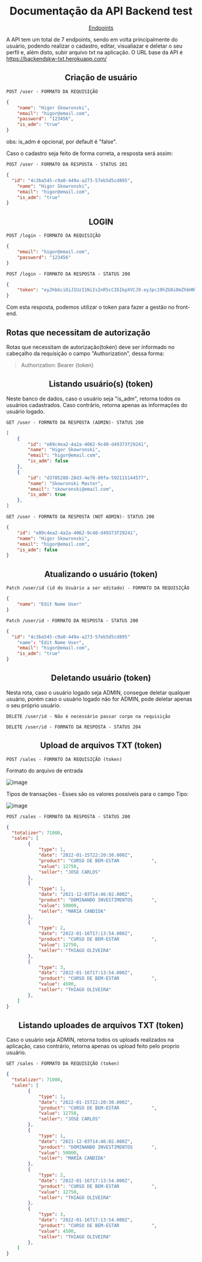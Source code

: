 <h1 align="center">
Documentação da API Backend test
</h1>

<p align="center">
  <a href="#endpoints">Endpoints</a>
</p>

A API tem um total de 7 endpoints, sendo em volta principalmente do usuário, podendo realizar o cadastro, editar, visualiazar e deletar o seu perfil e, além disto, subir arquivo txt na aplicação.
O URL base da API é  https://backendskw-txt.herokuapp.com/

<h2 align ='center'> Criação de usuário </h2>

`POST /user - FORMATO DA REQUISIÇÃO`

```json
{
	"name": "Higor Skowronski",
	"email": "higor@email.com",
	"password": "123456",
	"is_adm": "true"
}
```

obs: is_adm é opcional, por default é "false".

Caso o cadastro seja feito de forma correta, a resposta será assim:

`POST /user - FORMATO DA RESPOSTA - STATUS 201`

```json
{
  "id": "4c3ba545-c9a0-449a-a273-57eb5d5cd895",
	"name": "Higor Skowronski",
	"email": "higor@email.com",
	"is_adm": "true"
}
```

<h2 align ='center'> LOGIN </h2>

`POST /login - FORMATO DA REQUISIÇÃO`

```json
{
	"email": "higor@email.com",
	"password": "123456"
}
```

`POST /login - FORMATO DA RESPOSTA - STATUS 200`

```json
{
	"token": "eyJhbGciOiJIUzI1NiIsInR5cCI6IkpXVCJ9.eyJpc19hZG0iOmZhbHNlLCJpYXQiOjE2Njg0MzkzNjYsImV4cCI6MTY2ODQ0Mjk2Niwic3ViIjoiZTg5YzRlYTItNGEyYS00MDYyLTljNDAtZDQ5MzczZjI5MjQxIn0.O02iUZGXaIxPc2leowL3QrFOzwfWcKmjaoZ5LblPRDA"
}
```

Com esta resposta, podemos utilizar o token para fazer a gestão no front-end.

## Rotas que necessitam de autorização

Rotas que necessitam de autorização(token) deve ser informado no cabeçalho da requisição o campo "Authorization", dessa forma:

> Authorization: Bearer {token}

<h2 align ='center'> Listando usuário(s) (token) </h2>

Neste banco de dados, caso o usuário seja "is_adm", retorna todos os usuários cadastrados. Caso contrário, retorna apenas as informações do usuário logado.

`GET /user - FORMATO DA RESPOSTA (ADMIN)- STATUS 200`

````json
[
	{
		"id": "e89c4ea2-4a2a-4062-9c40-d49373f29241",
		"name": "Higor Skowronski",
		"email": "higor@email.com",
		"is_adm": false
	},
	{
		"id": "d3705280-28d3-4e78-89fa-592115144577",
		"name": "Skowronski Master",
		"email": "skowronski@email.com",
		"is_adm": true
	},
]
````

`GET /user - FORMATO DA RESPOSTA (NOT ADMIN)- STATUS 200`

````json
{
	"id": "e89c4ea2-4a2a-4062-9c40-d49373f29241",
	"name": "Higor Skowronski",
	"email": "higor@email.com",
	"is_adm": false
}
````

<h2 align ='center'> Atualizando o usuário (token) </h2>

`Patch /user/id (id do Usuário a ser editado) - FORMATO DA REQUISIÇÃO`

```json
{
	"name": "Edit Name User"
}
```

`Patch /user/id - FORMATO DA RESPOSTA - STATUS 200`
```json
{
  "id": "4c3ba545-c9a0-449a-a273-57eb5d5cd895"
	"name": "Edit Name User",
	"email": "higor@email.com",
	"is_adm": "true"
}
```

<h2 align ='center'> Deletando usuário (token)</h2>

Nesta rota, caso o usuário logado seja ADMIN, consegue deletar qualquer usuário, porém caso o usuário logado não for ADMIN, pode deletar apenas o seu próprio usuário.

`DELETE /user/id - Não é necessário passar corpo na requisição`

`DELETE /user/id - FORMATO DA RESPOSTA - STATUS 204`


<h2 align ='center'> Upload de arquivos TXT (token)</h2>

`POST /sales - FORMATO DA REQUISIÇÃO (token)`

Formato do arquivo de entrada

![image](https://user-images.githubusercontent.com/92741564/201709695-3d280b2d-aca4-48d3-bfdc-58d8db93e8b0.png)

Tipos de transações - Esses são os valores possíveis para o campo Tipo:

![image](https://user-images.githubusercontent.com/92741564/201709982-85d89d07-acf9-4a25-b411-a1b50cd0d62d.png)

`POST /sales - FORMATO DA RESPOSTA - STATUS 200`
```json
{
  "totalizer": 71000,
  "sales": [
		{
			"type": 1,
			"date": "2022-01-15T22:20:30.000Z",
			"product": "CURSO DE BEM-ESTAR            ",
			"value": 12750,
			"seller": "JOSE CARLOS"
		},
		{
			"type": 1,
			"date": "2021-12-03T14:46:02.000Z",
			"product": "DOMINANDO INVESTIMENTOS       ",
			"value": 50000,
			"seller": "MARIA CANDIDA"
		},
		{
			"type": 2,
			"date": "2022-01-16T17:13:54.000Z",
			"product": "CURSO DE BEM-ESTAR            ",
			"value": 12750,
			"seller": "THIAGO OLIVEIRA"
		},
		{
			"type": 3,
			"date": "2022-01-16T17:13:54.000Z",
			"product": "CURSO DE BEM-ESTAR            ",
			"value": 4500,
			"seller": "THIAGO OLIVEIRA"
		},
	]
}
```

<h2 align ='center'> Listando uploades de arquivos TXT (token)</h2>

Caso o usuário seja ADMIN, retorna todos os uploads realizados na aplicação, caso contrário, retorna apenas os upload feito pelo proprio usuário.

`GET /sales - FORMATO DA REQUISIÇÃO (token)`

````json
{
  "totalizer": 71000,
  "sales": [
		{
			"type": 1,
			"date": "2022-01-15T22:20:30.000Z",
			"product": "CURSO DE BEM-ESTAR            ",
			"value": 12750,
			"seller": "JOSE CARLOS"
		},
		{
			"type": 1,
			"date": "2021-12-03T14:46:02.000Z",
			"product": "DOMINANDO INVESTIMENTOS       ",
			"value": 50000,
			"seller": "MARIA CANDIDA"
		},
		{
			"type": 2,
			"date": "2022-01-16T17:13:54.000Z",
			"product": "CURSO DE BEM-ESTAR            ",
			"value": 12750,
			"seller": "THIAGO OLIVEIRA"
		},
		{
			"type": 3,
			"date": "2022-01-16T17:13:54.000Z",
			"product": "CURSO DE BEM-ESTAR            ",
			"value": 4500,
			"seller": "THIAGO OLIVEIRA"
		},
	]
}
